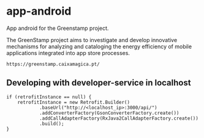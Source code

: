 # app-android

App android for the Greenstamp project.

The GreenStamp project aims to investigate and develop innovative mechanisms for analyzing and cataloging the energy efficiency of mobile applications integrated into app store processes.

```
https://greenstamp.caixamagica.pt/
```

## Developing with developer-service in localhost

```
if (retrofitInstance == null) {
    retrofitInstance = new Retrofit.Builder()
            .baseUrl("http://<localhost_ip>:3000/api/")
            .addConverterFactory(GsonConverterFactory.create())
            .addCallAdapterFactory(RxJava2CallAdapterFactory.create())
            .build();
}
```